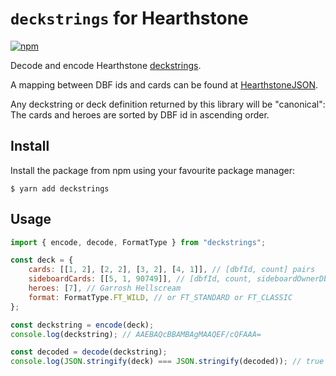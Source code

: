 # `deckstrings` for Hearthstone
[![npm](https://img.shields.io/npm/v/deckstrings.svg)](http://npmjs.com/package/deckstrings)

Decode and encode Hearthstone [deckstrings](https://hearthsim.info/docs/deckstrings/).

A mapping between DBF ids and cards can be found at [HearthstoneJSON](https://hearthstonejson.com/).

Any deckstring or deck definition returned by this library will be "canonical": The cards and heroes are sorted by DBF id in ascending order.

## Install

Install the package from npm using your favourite package manager:

```
$ yarn add deckstrings
```

## Usage

```javascript
import { encode, decode, FormatType } from "deckstrings";

const deck = {
	cards: [[1, 2], [2, 2], [3, 2], [4, 1]], // [dbfId, count] pairs
	sideboardCards: [[5, 1, 90749]], // [dbfId, count, sideboardOwnerDbfId] triplets
	heroes: [7], // Garrosh Hellscream
	format: FormatType.FT_WILD, // or FT_STANDARD or FT_CLASSIC
};

const deckstring = encode(deck);
console.log(deckstring); // AAEBAQcBBAMBAgMAAQEF/cQFAAA=

const decoded = decode(deckstring);
console.log(JSON.stringify(deck) === JSON.stringify(decoded)); // true
```
